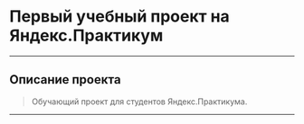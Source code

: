 # Первый учебный проект на Яндекс.Практикум

----
## Описание проекта

> Обучающий проект для студентов Яндекс.Практикума.

----